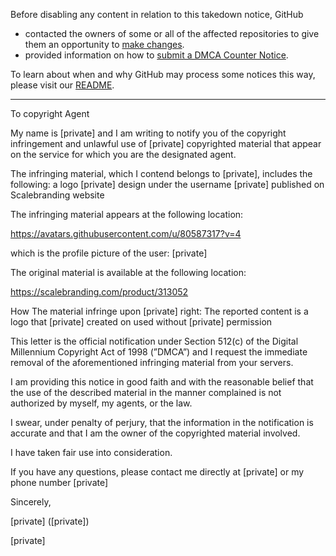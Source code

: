 Before disabling any content in relation to this takedown notice, GitHub
- contacted the owners of some or all of the affected repositories to give them an opportunity to [make changes](https://docs.github.com/en/github/site-policy/dmca-takedown-policy#a-how-does-this-actually-work).
- provided information on how to [submit a DMCA Counter Notice](https://docs.github.com/en/articles/guide-to-submitting-a-dmca-counter-notice).

To learn about when and why GitHub may process some notices this way, please visit our [README](https://github.com/github/dmca/blob/master/README.md#anatomy-of-a-takedown-notice).

---

To copyright Agent

 

My name is [private] and I am writing to notify you of the copyright infringement and unlawful use of [private] copyrighted material that appear on the service for which you are the designated agent.

The infringing material, which I contend belongs to [private], includes the following: a logo [private] design under the username [private] published on Scalebranding website

 

The infringing material appears at the following location:

https://avatars.githubusercontent.com/u/80587317?v=4

which is the profile picture of the user: [private]

 

The original material is available at the following location:

https://scalebranding.com/product/313052

 

How The material infringe upon [private] right: The reported content is a logo that [private] created on used without [private] permission

 

This letter is the official notification under Section 512(c) of the Digital Millennium Copyright Act of 1998 (”DMCA”) and I request the immediate removal of the aforementioned infringing material from your servers.

I am providing this notice in good faith and with the reasonable belief that the use of the described material in the manner complained is not authorized by myself, my agents, or the law.

I swear, under penalty of perjury, that the information in the notification is accurate and that I am the owner of the copyrighted material involved.



I have taken fair use into consideration.

 

If you have any questions, please contact me directly at [private] or my phone number [private]

 

Sincerely,

[private] ([private])

[private]
